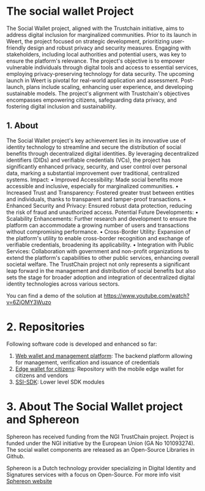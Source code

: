 # The social wallet Project

The Social Wallet project, aligned with the Trustchain initiative, aims to address digital inclusion for marginalized communities. Prior to its launch
in Weert, the project focused on strategic development, prioritizing user-friendly design and robust privacy and security measures.
Engaging with stakeholders, including local authorities and potential users, was key to ensure the platform's relevance.
The project's objective is to empower vulnerable individuals through digital tools and access to essential services, employing privacy-preserving
technology for data security.
The upcoming launch in Weert is pivotal for real-world application and assessment. Post-launch, plans include scaling, enhancing user experience, and
developing sustainable models.
The project's alignment with Trustchain's objectives encompasses empowering citizens, safeguarding data privacy, and fostering digital inclusion and
sustainability.

## 1. About

The Social Wallet project's key achievement lies in its innovative use of identity technology to streamline and secure the distribution of social
benefits through decentralized digital identities.
By leveraging decentralized identifiers (DIDs) and verifiable credentials (VCs), the project has significantly enhanced privacy, security, and user
control over personal data, marking a substantial improvement over traditional, centralized systems.
Impact:
• Improved Accessibility: Made social benefits more accessible and inclusive, especially for marginalized communities.
• Increased Trust and Transparency: Fostered greater trust between entities and individuals, thanks to transparent and tamper-proof transactions.
• Enhanced Security and Privacy: Ensured robust data protection, reducing the risk of fraud and unauthorized access.
Potential Future Developments:
• Scalability Enhancements: Further research and development to ensure the platform can accommodate a growing number of users and transactions without
compromising performance.
• Cross-Border Utility: Expansion of the platform's utility to enable cross-border recognition and exchange of verifiable credentials, broadening its
applicability.
• Integration with Public Services: Collaboration with government and non-profit organizations to extend the platform's capabilities to other public
services, enhancing overall societal welfare.
The TrustChain project not only represents a significant leap forward in the management and distribution of social benefits but also sets the stage
for broader adoption and integration of decentralized digital identity technologies across various sectors.

You can find a demo of the solution at https://www.youtube.com/watch?v=6ZjOMY3Wuzo

# 2. Repositories

Following software code is developed and enhanced so far:

1. [Web wallet and management platform](https://github.com/Sphereon-Opensource/web-wallet): The backend platform allowing for management, verification and issuance of credentials
2. [Edge wallet for citizens](https://github.com/Sphereon-Opensource/mobile-wallet): Repository with the mobile edge wallet for citizens and vendors
3. [SSI-SDK](https://github.com/Sphereon-Opensource/SSI-SDK): Lower level SDK modules

# 3. About The Social Wallet project and Sphereon

Sphereon has received funding from the NGI TrustChain project. Project is funded under the NGI initiative by the European Union (GA No
101093274). The social wallet components are released as an Open-Source Libraries in Github.

Sphereon is a Dutch technology provider specializing in Digital Identity and Signatures services with a focus on Open-Source. 
For more info visit [Sphereon website](https://sphereon.com)

